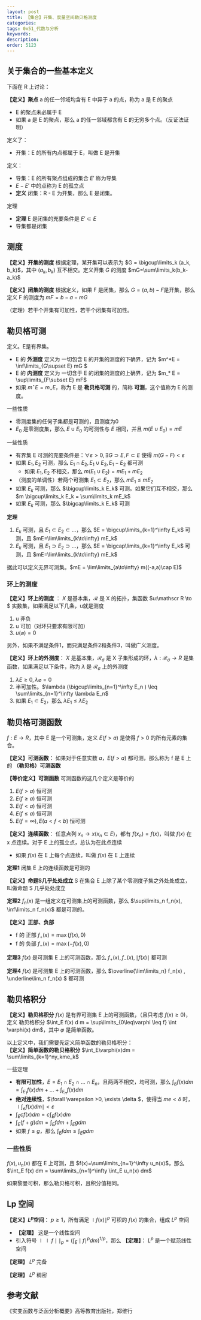 ```yaml
---
layout: post
title: 【集合】开集、度量空间勒贝格测度
categories:
tags: 0x51_代数与分析
keywords:
description:
order: 5123
---
```




## 关于集合的一些基本定义

下面在 R 上讨论：

**【定义】聚点** a 的任一邻域均含有 E 中异于 a 的点，称为 a 是 E 的聚点
- E 的聚点未必属于 E
- 如果 a 是 E 的聚点，那么 a 的任一邻域都含有 E 的无穷多个点。（反证法证明）

定义了：
- 开集：E 的所有内点都属于 E，叫做 E 是开集


定义：
- 导集：E 的所有聚点组成的集合 $E'$ 称为导集
- $E - E'$ 中的点称为 E 的孤立点
- **定义** 闭集：R - E 为开集，那么 E 是闭集。

定理
- **定理** E 是闭集的充要条件是 $E'\subset E$
- 导集都是闭集


## 测度

**【定义】开集的测度** 根据定理，某开集可以表示为 $G = \bigcup\limits_k (a_k, b_k)$，其中 $(a_k, b_k)$ 互不相交。定义开集 $G$ 的测度 $mG=\sum\limits_k(b_k-a_k)$

**【定义】闭集的测度** 根据定义，如果 F 是闭集，那么 $G = (a,b)-F$是开集，那么定义 F 的测度为 $mF=b-a-mG$

（定理）若干个开集有可加性，若干个闭集有可加性。

## 勒贝格可测

定义。E是有界集。
- E 的 **外测度** 定义为 一切包含 E 的开集的测度的下确界，记为 $m^*E = \inf\limits_{G\supset E} mG $
- E 的 **内测度** 定义为 一切含于 E 的闭集的测度的上确界，记为 $m_* E = \sup\limits_{F\subset E} mF$
- 如果 $m^\star E = m_\star E$，称为 E 是 **勒贝格可测** 的，简称 **可测**，这个值称为 E 的测度。


一些性质
- 零测度集的任何子集都是可测的，且测度为0
- $E_0$ 是零测度集，那么 $E\cup E_0$ 的可测性与 $E$ 相同，并且 $m(E\cup E_0) = mE$

一些性质
- 有界集 E 可测的充要条件是：$\forall \varepsilon>0, \exists G\supset E, F\subset E$ 使得 $m(G-F)<\varepsilon$
- 如果 $E_1, E_2$ 可测，那么 $E_1\cap E_2, E_1\cup E_2, E_1 - E_2$ 都可测
  - 如果 $E_1, E_2$ 不相交，那么 $m (E_1\cup E_2) = mE_1 + mE_2$
- （测度的单调性）若两个可测集 $E_1 \subset E_2$，那么 $mE_1 \leq mE_2$
- 如果 $E_k$ 可测，那么 $\bigcup\limits_k E_k$ 可测。如果它们互不相交，那么 $m \bigcup\limits_k E_k = \sum\limits_k mE_k$
- 如果 $E_k$ 可测，那么 $\bigcap\limits_k E_k$ 可测


**定理**
1. $E_k$ 可测，且 $E_1\subset E_2 \subset ...$，那么 $E = \bigcup\limits_{k=1}^\infty E_k$ 可测，且 $mE=\lim\limits_{k\to\infty} mE_k$
2. $E_k$ 可测，且 $E_1\supset E_2 \supset ...$，那么 $E = \bigcap\limits_{k=1}^\infty E_k$ 可测，且 $mE=\lim\limits_{k\to\infty} mE_k$

据此可以定义无界可测集。$mE = \lim\limits_{a\to\infty} m((-a,a)\cap E)$


### 环上的测度

**【定义】环上的测度** ： $X$ 是基本集，$\mathscr R$ 是 X 的拓扑，集函数 $u:\mathscr R \to $ 实数集，如果满足以下几条，u就是测度
1. u 非负
2. u 可加（对环只要求有限可加）
3. $u(\varnothing) = 0$

另外，如果不满足条件1，而只满足条件2和条件3，叫做广义测度。



**【定义】环上的外测度**： $X$ 是基本集，$\mathscr R_\sigma$ 是 X 子集形成的环，$\lambda: \mathscr R_\sigma \to R$ 是集函数，如果满足以下条件，称为 $\lambda$ 是 $\mathscr R_\sigma$ 上的外测度
1. $\lambda E\geq 0, \lambda \varnothing = 0$
2. 半可加性。$\lambda (\bigcup\limits_{n=1}^\infty E_n ) \leq \sum\limits_{n=1}^\infty \lambda E_n$
3. 如果 $E_1 \subset E_2$，那么 $\lambda E_1 \leq \lambda E_2$


## 勒贝格可测函数

$f:E\to R$，其中 E 是一个可测集，定义 $E(f>a)$ 是使得 $f>0$ 的所有元素的集合。

**【定义】可测函数**： 如果对于任意实数 $a$，$E(f>a)$ 都可测，那么称为 f 是 E 上的 **（勒贝格）可测函数**

**【等价定义】可测函数** 可测函数的这几个定义是等价的
1. $E(f>a)$ 恒可测
2. $E(f\geq a)$ 恒可测
3. $E(f < a)$ 恒可测
4. $E(f \leq a)$ 恒可测
5. $E(f=\infty),E(a<f<b)$ 恒可测




**【定义】连续函数**： 任意点列 $x_n\to x (x_n\in E)$，都有 $f(x_n) = f(x)$，叫做 $f(x)$ 在 x 点连续。对于 E 上的孤立点，总认为在此点连续
- 如果 $f(x)$ 在 E 上每个点连续，叫做 $f(x)$ 在 E 上连续

**定理1** 闭集 E 上的连续函数是可测的

**【定义】命题S几乎处处成立** S 在集合 E 上除了某个零测度子集之外处处成立，叫做命题 S 几乎处处成立

**定理2** $f_n(x)$ 是一组定义在可测集上的可测函数，那么 $\sup\limits_n f_n(x), \inf\limits_n f_n(x)$ 都是可测的。

**【定义】正部、负部**
- f 的 正部 $f_+(x) = \max(f(x), 0)$
- f 的 负部 $f_-(x) = \max (-f(x), 0)$

**定理3** $f(x)$ 是可测集 E 上的可测函数，那么 $f_+(x), f_-(x), \mid f(x) \mid$ 都可测

**定理4** $f(x)$ 是可测集 E 上的可测函数，那么 $\overline{\lim\limits_n} f_n(x) , \underline\lim_n f_n(x) $ 都可测



## 勒贝格积分




**【定义】勒贝格积分** $f(x)$ 是有界可测集 E 上的可测函数，（且只考虑 $f(x)\geq 0)$，定义 勒贝格积分 $\int_E f(x) d m = \sup\limits_{0\leq\varphi \leq f} \int \varphi(x) dm$，其中 $\varphi$ 是简单函数。

以上定义中，我们需要先定义简单函数的勒贝格积分：  
**【定义】简单函数的勒贝格积分** $\int_E\varphi(x)dm = \sum\limits_{k=1}^ny_kme_k$




一些定理
- **有限可加性**，$E=E_1\cap E_2 \cap ... \cap E_n$，且两两不相交，均可测，那么 $\int_E f(x)dm = \int_{E_1} f(x) dm +...+\int_{E_n} f(x)dm$
- **绝对连续性**，$\forall \varepsilon >0, \exists \delta $，使得当 $me <\delta$ 时，$\mid \int_e f(x) dm \mid <\varepsilon$
- $\int_E cf(x)dm = c \int_E f(x) dm$
- $\int_E (f+g)dm = \int_E f dm + \int_E g dm$
- 如果 $f\leq g$，那么 $\int_E f dm \leq \int_E g dm$


### 一些性质

$f(x),u_n(x)$ 都在 E 上可测，且 $f(x)=\sum\limits_{n=1}^\infty u_n(x)$，那么 $\int_E f(x) dm = \sum\limits_{n=1}^\infty \int_E u_n(x) dm$


如果黎曼可积，那么勒贝格可积，且积分值相同。


## Lp 空间

**【定义】$L^p$空间**： $p\geq 1$，所有满足 $\mid f(x) \mid^p$ 可积的 $f(x)$ 的集合，组成 $L^p$ 空间
- **【定理】** 这是一个线性空间
- 引入符号 $\mid\mid f \mid\mid_p = (\int_E\mid f\mid^p dm)^{1/p}$，那么 **【定理】**： $L^p$ 是一个赋范线性空间

**【定理】**  $L^p$ 完备

**【定理】**  $L^p$ 稠密




























## 参考文献

《实变函数与泛函分析概要》高等教育出版社，郑维行
